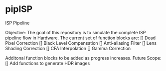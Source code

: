 # pipISP
ISP Pipeline

Objective:
The goal of this repository is to simulate the complete ISP pipeline flow in Hardware. The current set of function blocks are:
  [] Dead Pixel Correction
  [] Black Level Compensation
  [] Anti-aliasing Filter
  [] Lens Shading Correction
  [] CFA Interpolation
  [] Gamma Correction

Additonal function blocks to be added as progress increases.
Future Scope:
  [] Add functions to generate HDR images
